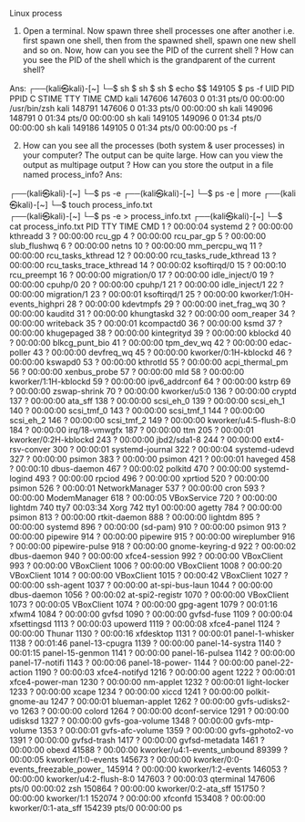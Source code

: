 Linux process

1. Open a terminal. Now spawn three shell processes one after another i.e. first spawn one shell, then from the spawned shell, spawn one new shell and so on. Now, 
   how can you see the PID of the current shell ? How can you see the PID of the shell which is the grandparent of the current shell?

Ans:
┌──(kali㉿kali)-[~]
└─$ sh
$ sh
$ sh
$ echo $$
149105
$ ps -f
UID          PID    PPID  C STIME TTY          TIME CMD
kali      147606  147603  0 01:31 pts/0    00:00:00 /usr/bin/zsh
kali      148791  147606  0 01:33 pts/0    00:00:00 sh
kali      149096  148791  0 01:34 pts/0    00:00:00 sh
kali      149105  149096  0 01:34 pts/0    00:00:00 sh
kali      149186  149105  0 01:34 pts/0    00:00:00 ps -f


2. How can you see all the processes (both system & user processes) in your computer?
   The output can be quite large.  How can you view the output as multipage output ? 
   How can you store the output in a file named process_info?
Ans:

┌──(kali㉿kali)-[~]
└─$ ps -e
┌──(kali㉿kali)-[~]
└─$ ps -e | more
┌──(kali㉿kali)-[~]
└─$ touch process_info.txt       
┌──(kali㉿kali)-[~]
└─$ ps -e > process_info.txt 
┌──(kali㉿kali)-[~]
└─$ cat process_info.txt 
    PID TTY          TIME CMD
      1 ?        00:00:04 systemd
      2 ?        00:00:00 kthreadd
      3 ?        00:00:00 rcu_gp
      4 ?        00:00:00 rcu_par_gp
      5 ?        00:00:00 slub_flushwq
      6 ?        00:00:00 netns
     10 ?        00:00:00 mm_percpu_wq
     11 ?        00:00:00 rcu_tasks_kthread
     12 ?        00:00:00 rcu_tasks_rude_kthread
     13 ?        00:00:00 rcu_tasks_trace_kthread
     14 ?        00:00:02 ksoftirqd/0
     15 ?        00:00:10 rcu_preempt
     16 ?        00:00:00 migration/0
     17 ?        00:00:00 idle_inject/0
     19 ?        00:00:00 cpuhp/0
     20 ?        00:00:00 cpuhp/1
     21 ?        00:00:00 idle_inject/1
     22 ?        00:00:00 migration/1
     23 ?        00:00:01 ksoftirqd/1
     25 ?        00:00:00 kworker/1:0H-events_highpri
     28 ?        00:00:00 kdevtmpfs
     29 ?        00:00:00 inet_frag_wq
     30 ?        00:00:00 kauditd
     31 ?        00:00:00 khungtaskd
     32 ?        00:00:00 oom_reaper
     34 ?        00:00:00 writeback
     35 ?        00:00:01 kcompactd0
     36 ?        00:00:00 ksmd
     37 ?        00:00:00 khugepaged
     38 ?        00:00:00 kintegrityd
     39 ?        00:00:00 kblockd
     40 ?        00:00:00 blkcg_punt_bio
     41 ?        00:00:00 tpm_dev_wq
     42 ?        00:00:00 edac-poller
     43 ?        00:00:00 devfreq_wq
     45 ?        00:00:00 kworker/0:1H-kblockd
     46 ?        00:00:00 kswapd0
     53 ?        00:00:00 kthrotld
     55 ?        00:00:00 acpi_thermal_pm
     56 ?        00:00:00 xenbus_probe
     57 ?        00:00:00 mld
     58 ?        00:00:00 kworker/1:1H-kblockd
     59 ?        00:00:00 ipv6_addrconf
     64 ?        00:00:00 kstrp
     69 ?        00:00:00 zswap-shrink
     70 ?        00:00:00 kworker/u5:0
    136 ?        00:00:00 cryptd
    137 ?        00:00:00 ata_sff
    138 ?        00:00:00 scsi_eh_0
    139 ?        00:00:00 scsi_eh_1
    140 ?        00:00:00 scsi_tmf_0
    143 ?        00:00:00 scsi_tmf_1
    144 ?        00:00:00 scsi_eh_2
    146 ?        00:00:00 scsi_tmf_2
    149 ?        00:00:00 kworker/u4:5-flush-8:0
    184 ?        00:00:00 irq/18-vmwgfx
    187 ?        00:00:00 ttm
    205 ?        00:00:01 kworker/0:2H-kblockd
    243 ?        00:00:00 jbd2/sda1-8
    244 ?        00:00:00 ext4-rsv-conver
    300 ?        00:00:01 systemd-journal
    322 ?        00:00:04 systemd-udevd
    327 ?        00:00:00 psimon
    383 ?        00:00:00 psimon
    421 ?        00:00:01 haveged
    458 ?        00:00:10 dbus-daemon
    467 ?        00:00:02 polkitd
    470 ?        00:00:00 systemd-logind
    493 ?        00:00:00 rpciod
    496 ?        00:00:00 xprtiod
    520 ?        00:00:00 psimon
    526 ?        00:00:01 NetworkManager
    537 ?        00:00:00 cron
    593 ?        00:00:00 ModemManager
    618 ?        00:00:05 VBoxService
    720 ?        00:00:00 lightdm
    740 tty7     00:03:34 Xorg
    742 tty1     00:00:00 agetty
    784 ?        00:00:00 psimon
    813 ?        00:00:00 rtkit-daemon
    888 ?        00:00:00 lightdm
    895 ?        00:00:00 systemd
    896 ?        00:00:00 (sd-pam)
    910 ?        00:00:00 psimon
    913 ?        00:00:00 pipewire
    914 ?        00:00:00 pipewire
    915 ?        00:00:00 wireplumber
    916 ?        00:00:00 pipewire-pulse
    918 ?        00:00:00 gnome-keyring-d
    922 ?        00:00:02 dbus-daemon
    940 ?        00:00:00 xfce4-session
    992 ?        00:00:00 VBoxClient
    993 ?        00:00:00 VBoxClient
   1006 ?        00:00:00 VBoxClient
   1008 ?        00:00:20 VBoxClient
   1014 ?        00:00:00 VBoxClient
   1015 ?        00:00:42 VBoxClient
   1027 ?        00:00:00 ssh-agent
   1037 ?        00:00:00 at-spi-bus-laun
   1044 ?        00:00:00 dbus-daemon
   1056 ?        00:00:02 at-spi2-registr
   1070 ?        00:00:00 VBoxClient
   1073 ?        00:00:05 VBoxClient
   1074 ?        00:00:00 gpg-agent
   1079 ?        00:01:16 xfwm4
   1084 ?        00:00:00 gvfsd
   1090 ?        00:00:00 gvfsd-fuse
   1109 ?        00:00:04 xfsettingsd
   1113 ?        00:00:03 upowerd
   1119 ?        00:00:08 xfce4-panel
   1124 ?        00:00:00 Thunar
   1130 ?        00:00:16 xfdesktop
   1131 ?        00:00:01 panel-1-whisker
   1138 ?        00:01:46 panel-13-cpugra
   1139 ?        00:00:00 panel-14-systra
   1140 ?        00:01:15 panel-15-genmon
   1141 ?        00:00:00 panel-16-pulsea
   1142 ?        00:00:00 panel-17-notifi
   1143 ?        00:00:06 panel-18-power-
   1144 ?        00:00:00 panel-22-action
   1190 ?        00:00:03 xfce4-notifyd
   1216 ?        00:00:00 agent
   1222 ?        00:00:01 xfce4-power-man
   1230 ?        00:00:00 nm-applet
   1232 ?        00:00:01 light-locker
   1233 ?        00:00:00 xcape
   1234 ?        00:00:00 xiccd
   1241 ?        00:00:00 polkit-gnome-au
   1247 ?        00:00:01 blueman-applet
   1262 ?        00:00:00 gvfs-udisks2-vo
   1263 ?        00:00:00 colord
   1264 ?        00:00:00 dconf-service
   1291 ?        00:00:00 udisksd
   1327 ?        00:00:00 gvfs-goa-volume
   1348 ?        00:00:00 gvfs-mtp-volume
   1353 ?        00:00:01 gvfs-afc-volume
   1359 ?        00:00:00 gvfs-gphoto2-vo
   1391 ?        00:00:00 gvfsd-trash
   1417 ?        00:00:00 gvfsd-metadata
   1461 ?        00:00:00 obexd
  41588 ?        00:00:00 kworker/u4:1-events_unbound
  89399 ?        00:00:05 kworker/1:0-events
 145673 ?        00:00:00 kworker/0:0-events_freezable_power_
 145914 ?        00:00:00 kworker/1:2-events
 146053 ?        00:00:00 kworker/u4:2-flush-8:0
 147603 ?        00:00:03 qterminal
 147606 pts/0    00:00:02 zsh
 150864 ?        00:00:00 kworker/0:2-ata_sff
 151750 ?        00:00:00 kworker/1:1
 152074 ?        00:00:00 xfconfd
 153408 ?        00:00:00 kworker/0:1-ata_sff
 154239 pts/0    00:00:00 ps
